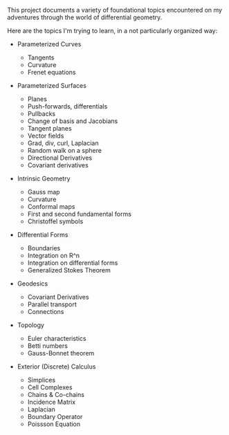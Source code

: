 This project documents a variety of foundational topics encountered on my adventures through the world of differential geometry.

Here are the topics I'm trying to learn, in a not particularly organized way:

* Parameterized Curves
  - Tangents
  - Curvature
  - Frenet equations

* Parameterized Surfaces
  - Planes
  - Push-forwards, differentials
  - Pullbacks
  - Change of basis and Jacobians
  - Tangent planes
  - Vector fields
  - Grad, div, curl, Laplacian
  - Random walk on a sphere
  - Directional Derivatives
  - Covariant derivatives
    
* Intrinsic Geometry
  - Gauss map
  - Curvature
  - Conformal maps
  - First and second fundamental forms
  - Christoffel symbols
    
* Differential Forms
  - Boundaries
  - Integration on R^n
  - Integration on differential forms
  - Generalized Stokes Theorem

* Geodesics
  - Covariant Derivatives
  - Parallel transport
  - Connections

* Topology
  - Euler characteristics
  - Betti numbers
  - Gauss-Bonnet theorem

* Exterior (Discrete) Calculus
  - Simplices
  - Cell Complexes
  - Chains & Co-chains
  - Incidence Matrix
  - Laplacian
  - Boundary Operator
  - Poissson Equation
